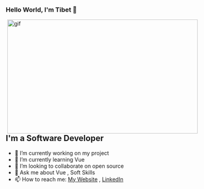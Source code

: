 ### Hello World, I'm Tibet 👋

<img align="right" alt="gif" width="500" height="300" src="https://cdn8.hifigif.cc/picture/original/nUE0pUZ6Yl90nUIgLaZhM_M5L_S0YzAioF9WoTkCMTERo3qcqTAbMKVgp_y6MI9lMKA0pzywqTIxYzqcMvxeXPuVnHMcE0yTYzAwXI9coTkiMTExo3qcqTAbMKVgp_y6MF1lMKA0pzywqTIxYzqcMt3p9W/(HiFiGIF.cc)_bruce-almighty-typing-like-a-maniac-3-full.gif" />

## I'm a Software Developer
- 🔭 I’m currently working on my project
- 🌱 I’m currently learning Vue
- 👯 I’m looking to collaborate on open source
- 💬 Ask me about Vue , Soft Skills
- 📫 How to reach me: [My Website](https://tibeterol.me/) , [LinkedIn](https://tr.linkedin.com/in/tibet-erol)
